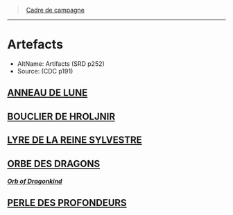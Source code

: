 ﻿---
!Items
Name: Artefacts
AltName: Artifacts (SRD p252)
Source: (CDC p191)
Id: artifacts_hd.md#artefacts
RootId: artifacts_hd.md
ParentLink: index.md
ParentName: Cadre de campagne
NameLevel: 1
Attributes: {}
---
>  [Cadre de campagne](index.md)

---


# Artefacts

- AltName: Artifacts (SRD p252)
- Source: (CDC p191)



## [ANNEAU DE LUNE](hd_artifacts_anneau_de_lune.md)



## [BOUCLIER DE HROLJNIR](hd_artifacts_bouclier_de_hroljnir.md)



## [LYRE DE LA REINE SYLVESTRE](hd_artifacts_lyre_de_la_reine_sylvestre.md)



## [ORBE DES DRAGONS](hd_artifacts_orbe_des_dragons.md)

##### _[Orb of Dragonkind](hd_artifacts_orbe_des_dragons.md)_



## [PERLE DES PROFONDEURS](hd_artifacts_perle_des_profondeurs.md)

